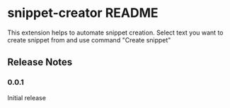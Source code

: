 # snippet-creator README

This extension helps to automate snippet creation. Select text you want to create snippet from and use command "Create snippet"

## Release Notes

### 0.0.1

Initial release